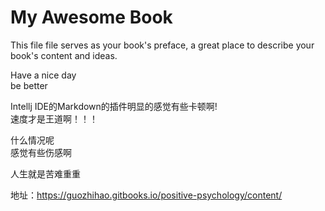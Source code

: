 My Awesome Book
=======

This file file serves as your book's preface, a great place to describe your book's content and ideas.

Have a nice day   
be better 

Intellj IDE的Markdown的插件明显的感觉有些卡顿啊!   
速度才是王道啊！！！

什么情况呢  
感觉有些伤感啊


人生就是苦难重重


地址：https://guozhihao.gitbooks.io/positive-psychology/content/
